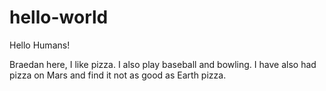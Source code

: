 # hello-world

Hello Humans!

Braedan here, I like pizza. I also play baseball and bowling.
I have also had pizza on Mars and find it not as good as Earth pizza.
